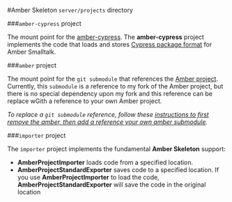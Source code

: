 #Amber Skeleton `server/projects` directory

###`amber-cypress` project

The mount point for the [amber-cypress][3]. The **amber-cypress**
project implements the code that loads and stores [Cypress package format][4] for Amber Smalltalk.


###`amber` project

The mount point for the `git submodule` that references the [Amber
project][1]. Currently, this `submodule` is a reference to my fork of
the Amber project, but there is no special dependency upon my fork and
this reference can be replace wGith a reference to your own Amber project.

*To replace a `git submodule` reference, follow these [instructions to
first remove the amber, then add a reference your own amber submodule][2].*

###`importer` project

The `importer` project implements the fundamental **Amber Skeleton**
support:

  * **AmberProjectImporter** loads code from a specified location.
  * **AmberProjectStandardExporter** saves code to a specified location.
    If you use **AmberProjectImporter** to load the code, 
    **AmberProjectStandardExporter** will save the code in the original location

[1]: https://github.com/NicolasPetton/amber
[2]: http://chrisjean.com/2009/04/20/git-submodules-adding-using-removing-and-updating/
[3]: https://github.com/CampSmalltalk/amber-cypress
[4]: https://github.com/CampSmalltalk/Cypress
